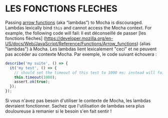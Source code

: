 # LES FONCTIONS FLECHES

Passing [arrow functions](https://developer.mozilla.org/en-US/docs/Web/JavaScript/Reference/Functions/Arrow_functions) (aka “lambdas”) to Mocha is discouraged. Lambdas lexically bind `this` and cannot access the Mocha context. For example, the following code will fail:
Il est déconseillé de passer [les fonctions flèches] (https://developer.mozilla.org/en-US/docs/Web/JavaScript/Reference/Functions/Arrow_functions) (alias "lambdas") à Mocha. Les lambdas lient lexicalement "ceci" et ne peuvent pas accéder au contexte Mocha. Par exemple, le code suivant échouera :

``` js
describe('my suite', () => {
  it('my test', () => {
    // should set the timeout of this test to 1000 ms; instead will fail
    this.timeout(1000);
    assert.ok(true);
  });
});
```

Si vous n'avez pas besoin d'utiliser le contexte de Mocha, les lambdas devraient fonctionner. Sachez que l'utilisation de lambdas sera plus douloureuse à remanier si le besoin s'en fait sentir !
